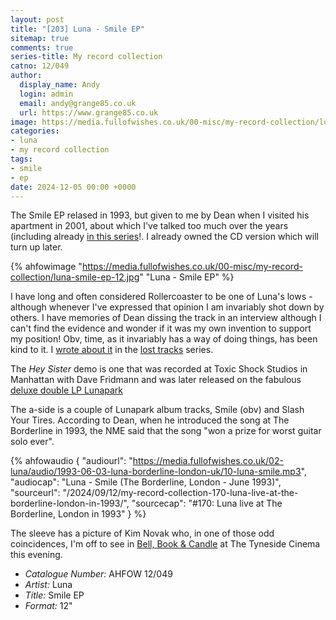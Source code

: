 ```yaml
---
layout: post
title: "[203] Luna - Smile EP"
sitemap: true
comments: true
series-title: My record collection
catno: 12/049
author:
  display_name: Andy
  login: admin
  email: andy@grange85.co.uk
  url: https://www.grange85.co.uk
image: https://media.fullofwishes.co.uk/00-misc/my-record-collection/luna-smile-ep-12.jpg
categories:
- luna
- my record collection
tags:
- smile
- ep
date: 2024-12-05 00:00 +0000
---
```

The Smile EP relased in 1993, but given to me by Dean when I visited his apartment in 2001, about which I've talked too much over the years (including already [in this series](/2023/06/01/my-record-collection-039-luna-live-lp/)!. I already owned the CD version which will turn up later.

{% ahfowimage "https://media.fullofwishes.co.uk/00-misc/my-record-collection/luna-smile-ep-12.jpg" "Luna - Smile EP" %}

I have long and often considered Rollercoaster to be one of Luna's lows - although whenever I've expressed that opinion I am invariably shot down by others. I have memories of Dean dissing the track in an interview although I can't find the evidence and wonder if it was my own invention to support my position! Obv, time, as it invariably has a way of doing things, has been kind to it. I [wrote about it](/2012/07/25/audio-lost-tracks-lunas-rollercoaster/) in the [lost tracks](/category/lost-tracks) series.

The _Hey Sister_ demo is one that was recorded at Toxic Shock Studios in Manhattan with Dave Fridmann and was later released on the fabulous [deluxe double LP Lunapark](/2024/08/01/my-record-collection-158-luna-lunapark-deluxe-2xlp/)

The a-side is a couple of Lunapark album tracks, Smile (obv) and Slash Your Tires. According to Dean, when he introduced the song at The Borderline in 1993, the NME said that the song "won a prize for worst guitar solo ever". 

{% ahfowaudio {
"audiourl": "https://media.fullofwishes.co.uk/02-luna/audio/1993-06-03-luna-borderline-london-uk/10-luna-smile.mp3",
"audiocap": "Luna - Smile (The Borderline, London - June 1993)",
"sourceurl": "/2024/09/12/my-record-collection-170-luna-live-at-the-borderline-london-in-1993/",
"sourcecap": "#170: Luna live at The Borderline, London in 1993"
} %}

The sleeve has a picture of Kim Novak who, in one of those odd coincidences, I'm off to see in [Bell, Book & Candle](https://en.wikipedia.org/wiki/Bell,_Book_and_Candle) at The Tyneside Cinema this evening.

 - *Catalogue Number:* AHFOW 12/049
 - *Artist:* Luna
 - *Title:* Smile EP
 - *Format:* 12"
